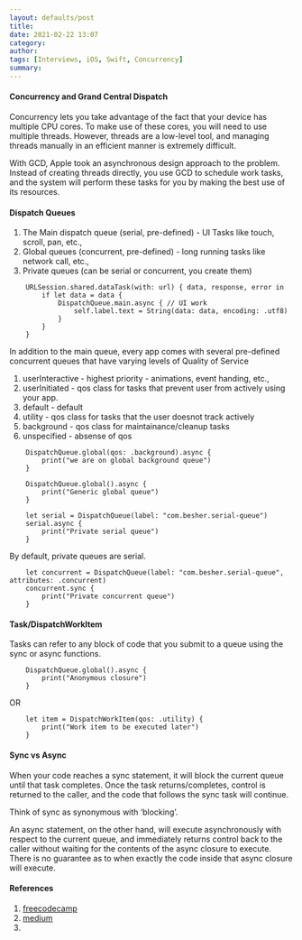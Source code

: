 ```yaml
---
layout: defaults/post
title: 
date: 2021-02-22 13:07
category: 
author: 
tags: [Interviews, iOS, Swift, Concurrency]
summary: 
---
```


#### Concurrency and Grand Central Dispatch
Concurrency lets you take advantage of the fact that your device has multiple CPU cores. To make use of these cores, you will need to use multiple threads.
However, threads are a low-level tool, and managing threads manually in an efficient manner is extremely difficult.

With GCD, Apple took an asynchronous design approach to the problem. Instead of creating threads directly, you use GCD to schedule work tasks, and the system will perform these tasks for you by making the best use of its resources. 

#### Dispatch Queues

1. The Main dispatch queue (serial, pre-defined) - UI Tasks like touch, scroll, pan, etc., 
1. Global queues (concurrent, pre-defined) - long running tasks like network call, etc., 
1. Private queues (can be serial or concurrent, you create them)

```
    URLSession.shared.dataTask(with: url) { data, response, error in
        if let data = data {
            DispatchQueue.main.async { // UI work
                self.label.text = String(data: data, encoding: .utf8)
            }
        }
    }
```

In addition to the main queue, every app comes with several pre-defined concurrent queues that have varying levels of Quality of Service 
1. userInteractive - highest priority - animations, event handing, etc.,
1. userInitiated - qos class for tasks that prevent user from actively using your app.
1. default - default
1. utility - qos class for tasks that the user doesnot track actively
1. background - qos class for maintainance/cleanup tasks 
1. unspecified - absense of qos

```
    DispatchQueue.global(qos: .background).async {
        print("we are on global background queue")
    }
```
```
    DispatchQueue.global().async {
        print("Generic global queue")
    }
```
```
    let serial = DispatchQueue(label: "com.besher.serial-queue")
    serial.async {
        print("Private serial queue")
    }
```
By default, private queues are serial. 
```    
    let concurrent = DispatchQueue(label: "com.besher.serial-queue", attributes: .concurrent)
    concurrent.sync {
        print("Private concurrent queue")
    }
```

#### Task/DispatchWorkItem
Tasks can refer to any block of code that you submit to a queue using the sync or async functions.

```
    DispatchQueue.global().async {
        print("Anonymous closure")
    }
```
OR
```
    let item = DispatchWorkItem(qos: .utility) {
        print("Work item to be executed later")
    }
```

#### Sync vs Async
When your code reaches a sync statement, it will block the current queue until that task completes. Once the task returns/completes, control is returned to the caller, and the code that follows the sync task will continue.

Think of sync as synonymous with ‘blocking’.

An async statement, on the other hand, will execute asynchronously with respect to the current queue, and immediately returns control back to the caller without waiting for the contents of the async closure to execute. There is no guarantee as to when exactly the code inside that async closure will execute.



#### References
1. [freecodecamp](https://www.freecodecamp.org/news/ios-concurrency/)
1. [medium](https://medium.com/swift-india/parallel-programming-with-swift-part-1-4-df7caac564ae)
1. 